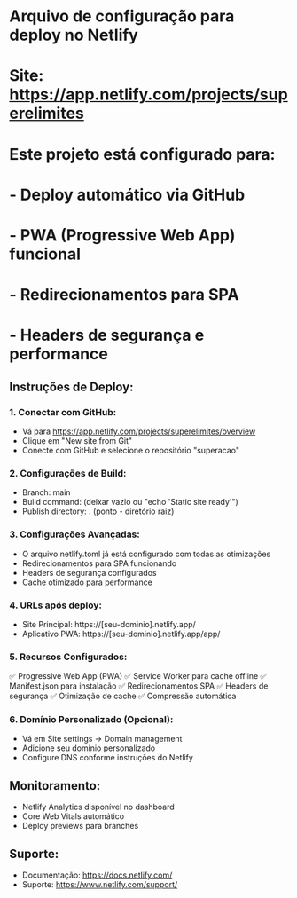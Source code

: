 # Arquivo de configuração para deploy no Netlify
# Site: https://app.netlify.com/projects/superelimites

# Este projeto está configurado para:
# - Deploy automático via GitHub
# - PWA (Progressive Web App) funcional
# - Redirecionamentos para SPA
# - Headers de segurança e performance

## Instruções de Deploy:

### 1. Conectar com GitHub:
- Vá para https://app.netlify.com/projects/superelimites/overview
- Clique em "New site from Git"
- Conecte com GitHub e selecione o repositório "superacao"

### 2. Configurações de Build:
- Branch: main
- Build command: (deixar vazio ou "echo 'Static site ready'")
- Publish directory: . (ponto - diretório raiz)

### 3. Configurações Avançadas:
- O arquivo netlify.toml já está configurado com todas as otimizações
- Redirecionamentos para SPA funcionando
- Headers de segurança configurados
- Cache otimizado para performance

### 4. URLs após deploy:
- Site Principal: https://[seu-dominio].netlify.app/
- Aplicativo PWA: https://[seu-dominio].netlify.app/app/

### 5. Recursos Configurados:
✅ Progressive Web App (PWA)
✅ Service Worker para cache offline
✅ Manifest.json para instalação
✅ Redirecionamentos SPA
✅ Headers de segurança
✅ Otimização de cache
✅ Compressão automática

### 6. Domínio Personalizado (Opcional):
- Vá em Site settings → Domain management
- Adicione seu domínio personalizado
- Configure DNS conforme instruções do Netlify

## Monitoramento:
- Netlify Analytics disponível no dashboard
- Core Web Vitals automático
- Deploy previews para branches

## Suporte:
- Documentação: https://docs.netlify.com/
- Suporte: https://www.netlify.com/support/